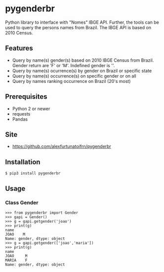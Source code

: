 # pygenderbr

Python library to interface with "Nomes" IBGE API. Further, the tools can be used to query the persons names from Brazil.
The IBGE API is based on 2010 Census.

## Features

 - Query by name(s) gender(s) based on 2010 IBGE Census from Brazil. Gender return
 are 'F' or 'M'. Indefined gender is ''.
 - Query by name(s) ocurrence(s) by gender on Brazil or specific state
 - Query by name(s) occurrence(s) on specific gender or on all
 - Query by names ranking occurrence on Brazil (20's most)

## Prerequisites

 - Python 2 or newer
 - requests
 - Pandas

## Site

 - <https://github.com/alexfurtunatoifrn/pygenderbr>

## Installation

    $ pip3 install pygenderbr

## Usage

### Class Gender

    >>> from pygenderbr import Gender
    >>> gapi = Gender()
    >>> g = gapi.getgender('joao')
    >>> print(g)
    name
    JOAO    M
    Name: gender, dtype: object
    >>> g = gapi.getgender(['joao','maria'])
    >>> print(g)
    name
    JOAO     M
    MARIA    F
    Name: gender, dtype: object
    
